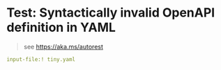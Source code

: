 # Test: Syntactically invalid OpenAPI definition in YAML

> see https://aka.ms/autorest

``` yaml 
input-file:! tiny.yaml
```